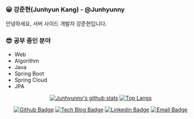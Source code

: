 ### 😀 강준현(Junhyun Kang) - @Junhyunny
안녕하세요, 서버 사이드 개발자 강준현입니다.

### 😎 공부 중인 분야
- Web
- Algorithm
- Java
- Spring Boot
- Spring Cloud
- JPA

<div align=center>
    
[![Junhyunny's github stats](https://github-readme-stats.vercel.app/api?username=Junhyunny)](https://github.com/Junhyunny)
[![Top Langs](https://github-readme-stats.vercel.app/api/top-langs/?username=Junhyunny&hide=Jupyter%20Notebook&layout=compact)](https://github.com/anuraghazra/github-readme-stats)

[![Github Badge](http://img.shields.io/badge/-Github-black?style=flat-square&logo=github&link=https://github.com/dydtjr1128/)](https://github.com/Junhyunny/) 
[![Tech Blog Badge](http://img.shields.io/badge/-Tech%20blog-black?style=flat-square&logo=github&link=https://dydtjr1128.github.io/)](https://junhyunny.github.io/)
[![Linkedin Badge](https://img.shields.io/badge/-LinkedIn-blue?style=flat-square&logo=Linkedin&logoColor=white&link=https://www.linkedin.com/in/%EC%A4%80%ED%98%84-%EA%B0%95-32b972201/)](https://www.linkedin.com/in/%EC%A4%80%ED%98%84-%EA%B0%95-32b972201/) 
[![Email Badge](https://img.shields.io/badge/-Email-6BEC62?style=flat-square&logo=e-mail&logoColor=white&link=mailto:kang3966@naver.com)](mailto:kang3966@naver.com)

</div>
